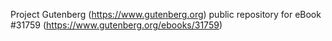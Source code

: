 Project Gutenberg (https://www.gutenberg.org) public repository for eBook #31759 (https://www.gutenberg.org/ebooks/31759)
